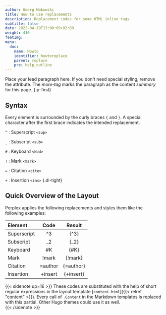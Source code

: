 ```yaml
---
author: Georg Makowski
title: How to use replacements
description: Replacement codes for some HTML inline tags
subtitle: false
date: 2022-04-19T13:00:09+02:00
weight: 410
featImg:
menu:
  doc:
    name: Howto
    identifier: howtoreplace
    parent: replace
    pre: help_outline
---
```


Place your lead paragraph here. If you don't need special styling, remove the attribute. The _more-tag_ marks the paragraph as the content _summary_ for this page.
{.p-first} <!--more-->

## Syntax

Every element is surrounded by the curly braces `{` and `}`. A special character after the first brace indicates the intended replacement.

`^`
: Superscript `<sup>`

`_`
: Subscript `<sub>`

`#`
: Keyboard `<kbd>`

`!`
: Mark `<mark>`

`=`
: Citation `<cite>`

`+`
: Insertion `<ins>`
{.dl-tight}

## Quick Overview of the Layout

Perplex applies the following replacements and styles them like the following examples:

| Element     |  Code   |  Result   |
|:------------|:-------:|:---------:|
| Superscript |   ^3    |   {^3}    |
| Subscript   |   _2    |   {_2}    |
| Keyboard    |   #K    |   {#K}    |
| Mark        |  !mark  |  {!mark}  |
| Citation    | =author | {=author} |
| Insertion   | +insert | {+insert} |

{{< sidenote up=16 >}}
These codes are substituted with the help of short regular expressions in the layout template [`content.html`]({{< relref "content" >}}). Every call of `.Content` in the Markdown templates is replaced with this partial. Other Hugo themes could use it as well.  
{{< /sidenote >}}

[^todo]:| Break       | /       | break{/}here |

